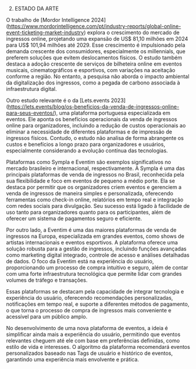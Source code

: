 2. ESTADO DA ARTE

O trabalho de [Mordor Intelligence 2024] (https://www.mordorintelligence.com/pt/industry-reports/global-online-event-ticketing-market-industry) explora o crescimento do mercado de ingressos online, projetando uma expansão de US$ 81,10 milhões em 2024 para US$ 101,94 milhões até 2029. Esse crescimento é impulsionado pela demanda crescente dos consumidores, especialmente os millennials, que preferem soluções que evitem deslocamentos físicos. O estudo também destaca a adoção crescente de serviços de bilheteira online em eventos musicais, cinematográficos e esportivos, com variações na aceitação conforme a região. No entanto, a pesquisa não aborda o impacto ambiental da digitalização dos ingressos, como a pegada de carbono associada à infraestrutura digital.

Outro estudo relevante é o da [Lets.events 2023] (https://lets.events/blog/os-beneficios-da-venda-de-ingressos-online-para-seus-eventos/), uma plataforma portuguesa especializada em eventos. Ele aponta os benefícios operacionais da venda de ingressos online para organizadores, incluindo a redução de custos operacionais ao eliminar a necessidade de diferentes plataformas e de impressão de ingressos físicos. Contudo, o estudo não analisa de forma abrangente os custos e benefícios a longo prazo para organizadores e usuários, especialmente considerando a evolução contínua das tecnologias.

Plataformas como Sympla e Eventim são exemplos significativos no mercado brasileiro e internacional, respectivamente. A Sympla é uma das principais plataformas de venda de ingressos no Brasil, reconhecida pela sua flexibilidade e foco em eventos de pequeno a médio porte. Ela se destaca por permitir que os organizadores criem eventos e gerenciem a venda de ingressos de maneira simples e personalizada, oferecendo ferramentas como check-in online, relatórios em tempo real e integração com redes sociais para divulgação. Seu sucesso está ligado à facilidade de uso tanto para organizadores quanto para os participantes, além de oferecer um sistema de pagamentos seguro e eficiente.

Por outro lado, a Eventim é uma das maiores plataformas de venda de ingressos na Europa, especializada em grandes eventos, como shows de artistas internacionais e eventos esportivos. A plataforma oferece uma solução robusta para a gestão de ingressos, incluindo funções avançadas como marketing digital integrado, controle de acesso e análises detalhadas de dados. O foco da Eventim está na experiência do usuário, proporcionando um processo de compra intuitivo e seguro, além de contar com uma forte infraestrutura tecnológica que permite lidar com grandes volumes de tráfego e transações.

Essas plataformas se destacam pela capacidade de integrar tecnologia e experiência do usuário, oferecendo recomendações personalizadas, notificações em tempo real, e suporte a diferentes métodos de pagamento, o que torna o processo de compra de ingressos mais conveniente e acessível para um público amplo.

No desenvolvimento de uma nova plataforma de eventos, a ideia é simplificar ainda mais a experiência do usuário, permitindo que eventos relevantes cheguem até ele com base em preferências definidas, como estilo de vida e interesses. O algoritmo da plataforma recomendará eventos personalizados baseado nas Tags de usuário e histórico de eventos, garantindo uma experiência mais envolvente e prática.
